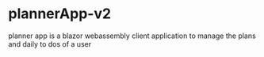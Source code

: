 # plannerApp-v2
planner app is a blazor webassembly client application to manage the plans and daily to dos of a user
